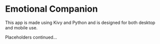 # Emotional Companion

 This app is made using Kivy and Python and is designed for both desktop and mobile use.

 Placeholders continued...